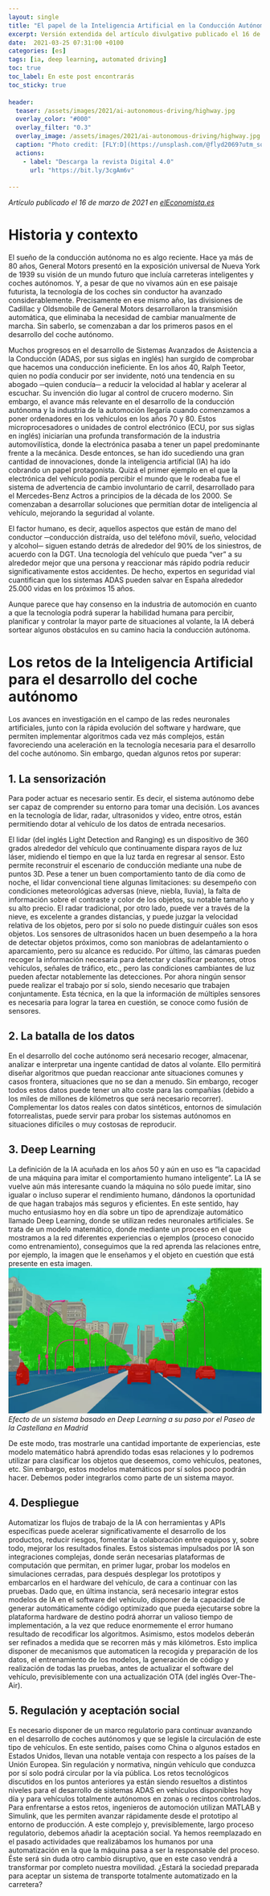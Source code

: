 ```yaml
---
layout: single
title: "El papel de la Inteligencia Artificial en la Conducción Autónoma"
excerpt: Versión extendida del artículo divulgativo publicado el 16 de marzo de 2021 en elEconomista.es
date:  2021-03-25 07:31:00 +0100
categories: [es]
tags: [ia, deep learning, automated driving]
toc: true
toc_label: En este post encontrarás
toc_sticky: true

header:
  teaser: /assets/images/2021/ai-autonomous-driving/highway.jpg
  overlay_color: "#000"
  overlay_filter: "0.3"
  overlay_image: /assets/images/2021/ai-autonomous-driving/highway.jpg
  caption: "Photo credit: [FLY:D](https://unsplash.com/@flyd2069?utm_source=unsplash&utm_medium=referral&utm_content=creditCopyText)"
  actions:
    - label: "Descarga la revista Digital 4.0"
      url: "https://bit.ly/3cgAm6v"
  
---
```

_Artículo publicado el 16 de marzo de 2021 en [elEconomista.es](https://revistas.eleconomista.es/digital/2021/marzo/el-papel-de-la-inteligencia-artificial-en-la-conduccion-autonoma-YG6822515)_

# Historia y contexto
El sueño de la conducción autónoma no es algo reciente. Hace ya más de 80 años, General Motors presentó en la exposición universal de Nueva York de 1939 su visión de un mundo futuro que incluía carreteras inteligentes y coches autónomos. Y, a pesar de que no vivamos aún en ese paisaje futurista, la tecnología de los coches sin conductor ha avanzado considerablemente. Precisamente en ese mismo año, las divisiones de Cadillac y Oldsmobile de General Motors desarrollaron la transmisión automática, que eliminaba la necesidad de cambiar manualmente de marcha. Sin saberlo, se comenzaban a dar los primeros pasos en el desarrollo del coche autónomo. 

Muchos progresos en el desarrollo de Sistemas Avanzados de Asistencia a la Conducción (ADAS, por sus siglas en inglés) han surgido de comprobar que hacemos una conducción ineficiente. En los años 40, Ralph Teetor, quien no podía conducir por ser invidente, notó una tendencia en su abogado ─quien conducía─ a reducir la velocidad al hablar y acelerar al escuchar. Su invención dio lugar al control de crucero moderno. Sin embargo, el avance más relevante en el desarrollo de la conducción autónoma y la industria de la automoción llegaría cuando comenzamos a poner ordenadores en los vehículos en los años 70 y 80. Estos microprocesadores o unidades de control electrónico (ECU, por sus siglas en inglés) iniciarían una profunda transformación de la industria automovilística, donde la electrónica pasaba a tener un papel predominante frente a la mecánica. Desde entonces, se han ido sucediendo una gran cantidad de innovaciones, donde la inteligencia artificial (IA) ha ido cobrando un papel protagonista. Quizá el primer ejemplo en el que la electrónica del vehículo podía percibir el mundo que le rodeaba fue el sistema de advertencia de cambio involuntario de carril, desarrollado para el Mercedes-Benz Actros a principios de la década de los 2000. Se comenzaban a desarrollar soluciones que permitían dotar de inteligencia al vehículo, mejorando la seguridad al volante. 

El factor humano, es decir, aquellos aspectos que están de mano del conductor ─conducción distraída, uso del teléfono móvil, sueño, velocidad y alcohol─ siguen estando detrás de alrededor del 90% de los siniestros, de acuerdo con la DGT. Una tecnología del vehículo que pueda “ver” a su alrededor mejor que una persona y reaccionar más rápido podría reducir significativamente estos accidentes. De hecho, expertos en seguridad vial cuantifican que los sistemas ADAS pueden salvar en España alrededor 25.000 vidas en los próximos 15 años.

Aunque parece que hay consenso en la industria de automoción en cuanto a que la tecnología podrá superar la habilidad humana para percibir, planificar y controlar la mayor parte de situaciones al volante, la IA deberá sortear algunos obstáculos en su camino hacia la conducción autónoma.

# Los retos de la Inteligencia Artificial para el desarrollo del coche autónomo
Los avances en investigación en el campo de las redes neuronales artificiales, junto con la rápida evolución del software y hardware, que permiten implementar algoritmos cada vez más complejos, están favoreciendo una aceleración en la tecnología necesaria para el desarrollo del coche autónomo. Sin embargo, quedan algunos retos por superar:

## 1. La sensorización
Para poder actuar es necesario sentir. Es decir, el sistema autónomo debe ser capaz de comprender su entorno para tomar una decisión. Los avances en la tecnología de lidar, radar, ultrasonidos y video, entre otros, están permitiendo dotar al vehículo de los datos de entrada necesarios. 

El lidar (del inglés Light Detection and Ranging) es un dispositivo de 360 grados alrededor del vehículo que continuamente dispara rayos de luz láser, midiendo el tiempo en que la luz tarda en regresar al sensor. Esto permite reconstruir el escenario de conducción mediante una nube de puntos 3D. Pese a tener un buen comportamiento tanto de día como de noche, el lidar convencional tiene algunas limitaciones: su desempeño con condiciones meteorológicas adversas (nieve, niebla, lluvia), la falta de información sobre el contraste y color de los objetos, su notable tamaño y su alto precio. El radar tradicional, por otro lado, puede ver a través de la nieve, es excelente a grandes distancias, y puede juzgar la velocidad relativa de los objetos, pero por sí solo no puede distinguir cuáles son esos objetos. Los sensores de ultrasonidos hacen un buen desempeño a la hora de detectar objetos próximos, como son maniobras de adelantamiento o aparcamiento, pero su alcance es reducido. Por último, las cámaras pueden recoger la información necesaria para detectar y clasificar peatones, otros vehículos, señales de tráfico, etc., pero las condiciones cambiantes de luz pueden afectar notablemente las detecciones.
Por ahora ningún sensor puede realizar el trabajo por sí solo, siendo necesario que trabajen conjuntamente. Esta técnica, en la que la información de múltiples sensores es necesaria para lograr la tarea en cuestión, se conoce como fusión de sensores. 

## 2. La batalla de los datos
En el desarrollo del coche autónomo será necesario recoger, almacenar, analizar e interpretar una ingente cantidad de datos al volante. Ello permitirá diseñar algoritmos que puedan reaccionar ante situaciones comunes y casos frontera, situaciones que no se dan a menudo. Sin embargo, recoger todos estos datos puede tener un alto coste para las compañías (debido a los miles de millones de kilómetros que será necesario recorrer). Complementar los datos reales con datos sintéticos, entornos de simulación fotorrealistas, puede servir para probar los sistemas autónomos en situaciones difíciles o muy costosas de reproducir.

## 3. Deep Learning
La definición de la IA acuñada en los años 50 y aún en uso es “la capacidad de una máquina para imitar el comportamiento humano inteligente”. La IA se vuelve aún más interesante cuando la máquina no sólo puede imitar, sino igualar o incluso superar el rendimiento humano, dándonos la oportunidad de que hagan trabajos más seguros y eficientes. En este sentido, hay mucho entusiasmo hoy en día sobre un tipo de aprendizaje automático llamado Deep Learning, donde se utilizan redes neuronales artificiales. Se trata de un modelo matemático, donde mediante un proceso en el que mostramos a la red diferentes experiencias o ejemplos (proceso conocido como entrenamiento), conseguimos que la red aprenda las relaciones entre, por ejemplo, la imagen que le enseñamos y el objeto en cuestión que está presente en esta imagen. 
![Efecto de un sistema basado en Deep Learning a su paso por el Paseo de la Castellana en Madrid](/assets/images/2021/ai-autonomous-driving/castellana-deep-learning.jpg)
_Efecto de un sistema basado en Deep Learning a su paso por el Paseo de la Castellana en Madrid_

De este modo, tras mostrarle una cantidad importante de experiencias, este modelo matemático habrá aprendido todas esas relaciones y lo podremos utilizar para clasificar los objetos que deseemos, como vehículos, peatones, etc. Sin embargo, estos modelos matemáticos por sí solos poco podrán hacer. Debemos poder integrarlos como parte de un sistema mayor. 

## 4. Despliegue
Automatizar los flujos de trabajo de la IA con herramientas y APIs específicas puede acelerar significativamente el desarrollo de los productos, reducir riesgos, fomentar la colaboración entre equipos y, sobre todo, mejorar los resultados finales. Estos sistemas impulsados por IA son integraciones complejas, donde serán necesarias plataformas de computación que permitan, en primer lugar, probar los modelos en simulaciones cerradas, para después desplegar los prototipos y embarcarlos en el hardware del vehículo, de cara a continuar con las pruebas. Dado que, en última instancia, será necesario integrar estos modelos de IA en el software del vehículo, disponer de la capacidad de generar automáticamente código optimizado que pueda ejecutarse sobre la plataforma hardware de destino podrá ahorrar un valioso tiempo de implementación, a la vez que reduce enormemente el error humano resultado de recodificar los algoritmos. 
Asimismo, estos modelos deberán ser refinados a medida que se recorren más y más kilómetros. Esto implica disponer de mecanismos que automaticen la recogida y preparación de los datos, el entrenamiento de los modelos, la generación de código y realización de todas las pruebas, antes de actualizar el software del vehículo, previsiblemente con una actualización OTA (del inglés Over-The-Air).

## 5. Regulación y aceptación social
Es necesario disponer de un marco regulatorio para continuar avanzando en el desarrollo de coches autónomos y que se legisle la circulación de este tipo de vehículos. En este sentido, países como China o algunos estados en Estados Unidos, llevan una notable ventaja con respecto a los países de la Unión Europea. Sin regulación y normativa, ningún vehículo que conduzca por sí solo podrá circular por la vía pública. Los retos tecnológicos discutidos en los puntos anteriores ya están siendo resueltos a distintos niveles para el desarrollo de sistemas ADAS en vehículos disponibles hoy día y para vehículos totalmente autónomos en zonas o recintos controlados. Para enfrentarse a estos retos, ingenieros de automoción utilizan MATLAB y Simulink, que les permiten avanzar rápidamente desde el prototipo al entorno de producción. A este complejo y, previsiblemente, largo proceso regulatorio, debemos añadir la aceptación social. Ya hemos reemplazado en el pasado actividades que realizábamos los humanos por una automatización en la que la máquina pasa a ser la responsable del proceso. Éste será sin duda otro cambio disruptivo, que en este caso vendrá a transformar por completo nuestra movilidad. ¿Estará la sociedad preparada para aceptar un sistema de transporte totalmente automatizado en la carretera?